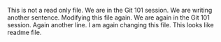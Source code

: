 This is not a read only file.
We are in the Git 101 session.
We are writing another sentence.
Modifying this file again.
We are again in the Git 101 session.
Again another line.
I am again changing this file.
This looks like readme file.